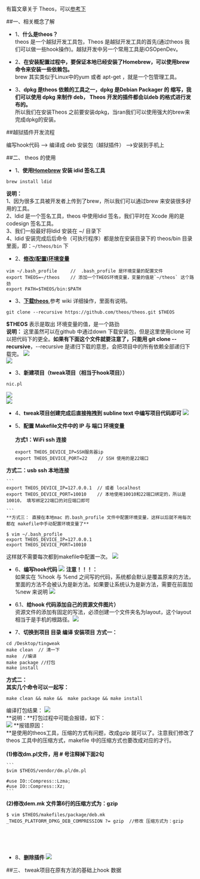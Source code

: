 有篇文章关于 Theos，可以[参考下](https://www.jianshu.com/p/307243ea40e4)

##一、相关概念了解

- 1、**什么是theos？**<br>theos 是一个越狱开发工具包，Theos 是越狱开发工具的首先(通过theos 我们可以做一些hook操作)。越狱开发中另一个常用工具是iOSOpenDev。

- 2、**在安装配置过程中，要保证本地已经安装了Homebrew，可以使用brew 命令来安装一些依赖包。**<br> brew 其实类似于Linux中的yum 或者 apt-get ，就是一个包管理工具。


- 3、**dpkg 是theos 依赖的工具之一，dpkg 是Debian Packager 的 缩写，我们可以使用 dpkg 来制作 deb， Theos  开发的插件都会以deb 的格式进行发布的。**<br>所以我们在安装Theos 之前要安装dpkg，当ran我们可以使用强大的brew来完成dpkg的安装。


##越狱插件开发流程

编写hook代码 --> 编译成 deb 安装包（越狱插件） -->安装到手机上



##二、 theos 的使用

- 1、**使用[Homebrew](https://brew.sh/index_zh-cn.html) 安装 idid 签名工具**
```
brew install ldid  
```
**说明：**<br>1、因为很多工具被开发者上传到了brew，所以我们可以通过brew 来安装很多好用的工具。<br>2、ldid 是一个签名工具，theos 中使用ldid 签名，我们平时在 Xcode 用的是codesign 签名工具。<br>3、我们一般最好将ldid 安装在 ~/ 目录下<br>4、ldid 安装完成后后命令（可执行程序）都是放在安装目录下的 theos/bin 目录里面，即：`~/theos/bin` 下
<br>

- 2、**[修改(配置)环境变量](/004huan-jing-bian-liang.md)**
```
vim ~/.bash_profile     //  .bash_profile 是环境变量的配置文件
export THEOS=~/theos    // 添加一个THEOS环境变量，变量的值是`~/theos` 这个路劲
export PATH=$THEOS/bin:$PATH
```




- 3、**[下载theos](https://github.com/theos/theos/wiki)**,参考 wiki 详细操作，里面有说明。
```
git clone --recursive https://github.com/theos/theos.git $THEOS
```
**$THEOS** 表示是取出 环境变量的值，是一个路劲<BR>
**说明：** 这里虽然可以在github 中通过down 下载安装包，但是这里使用clone 可以把代码下的更全。**如果有下面这个文件就要注意了，只能用 git clone --recursive**，--recursive 是递归下载的意思，会把项目中的所有依赖全部递归下载完。 
![](/assets/Snip20180602_1.png)<br>
![](/assets/Snip20180602_2.png)

- 3、**新建项目（tweak项目（相当于hook项目））**
```
nic.pl
```
![](/assets/Snip20180602_3.png)
<br>
![](/assets/Snip20180602_4.png)


- 4、**tweak项目创建完成后直接拖拽到 subline text 中编写项目代码即可**
![](/assets/Snip20180602_5.png)

- 5、**配置 Makefile文件中的 IP 与 端口 环境变量**<br><br>**方式1：WiFi ssh 连接**
    ```
    export THEOS_DEVICE_IP=SSH服务器ip
    export THEOS_DEVICE_PORT=22    // SSH 使用的是22端口
    ```
**方式二：usb ssh 本地连接**

    ```
    export THEOS_DEVICE_IP=127.0.0.1  // 或者 localhost
    export THEOS_DEVICE_PORT=10010    // 本地使用10010和22端口绑定的，所以是10010， 填写绑定22端口的对应端口即可

    ```
    **方式三： 直接在本地mac 的.bash_profile 文件中配置环境变量，这样以后就不用每次都在 makefile中手动配置环境变量了**
```
$ vim ~/.bash_profile 
export THEOS_DEVICE_IP=127.0.0.1
export THEOS_DEVICE_PORT=10010
```
这样就不需要每次都到makefile中配置一次。
![](/assets/Snip20180602_7.png)
    
    
- 6、**编写hook代码**
![](/assets/Snip20180602_12.png)
**注意！！！：**<br> 如果实在 %hook 与 %end 之间写的代码，系统都会默认是覆盖原来的方法，里面的方法不会被认为是新方法。如果要让系统认为是新方法，需要在前面加 %new 来说明
![](/assets/Snip20180603_2.png)


- 6.1、**给hook 代码添加自己的资源文件图片）**<br>资源文件的添加有固定的写法，必须创建一个文件夹名为layout，这个layout 相当于是手机的根路径。![](/assets/Snip20180603_4.png)





- 7、**切换到项目 目录 编译  安装项目**
**方式一：**
```
cd /Desktop/tingweak
make clean  // 清一下
make  //编译
make package //打包
make install
```
**方式二：**<br>**其实几个命令可以一起写：**
```
make clean && make &&  make package && make install 
```
编译打包结果：
![](/assets/Snip20180602_15.png)<br>
**说明：**打包过程中可能会报错，如下：<br>
![](/assets/Snip20180602_14.png)
**报错原因：<br>**是使用的theos工具，压缩的方式有问题，改成gzip 就可以了。注意我们修改了theos 工具中的压缩方式，makefile 中的压缩方式也要改成对应的才行。<br> <br> **(1)修改dm.pl文件，用 # 号注释掉下面2句**

    ```
    $vim $THEOS/vendor/dm.pl/dm.pl

    #use IO::Compress::Lzma;
    #use IO::Compress::Xz;
    ```
**(2)修改dem.mk 文件第6行的压缩方式为：gzip**
```
$ vim $THEOS/makefiles/package/deb.mk
_THEOS_PLATFORM_DPKG_DEB_COMPRESSION ?= gzip  //修改 压缩方式为：gzip
```
<br><br><br>

- 8、**删除插件**
![](/assets/Snip20180602_16.png)




        
##三、 tweak项目在原有方法的基础上hook 数据




